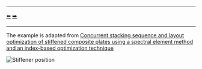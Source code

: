 ***
[⬅️](../001/README.md "Previous example")
[➡️](../003/README.md "Next example")
***

The example is adapted from [Concurrent stacking sequence and layout optimization of stiffened composite plates using a spectral element method and an index-based optimization technique](https://doi.org/10.1016/j.compstruct.2023.117698)

![Stiffener position](stiffener_position.gif "Variable position of a stiffener")

